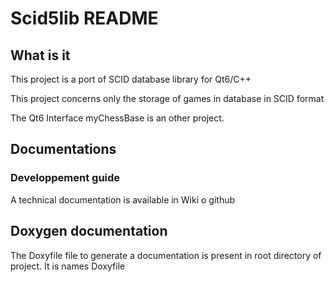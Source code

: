 # Scid5lib README


## What is it


This project is a port of SCID database library for Qt6/C++

This project concerns only the storage of games in database in 
SCID format

The Qt6 Interface myChessBase is an other project. 

## Documentations

### Developpement guide

A technical documentation  is available in Wiki o github 

## Doxygen documentation 

The Doxyfile file to generate a documentation is present in root directory of project.
It is names Doxyfile






